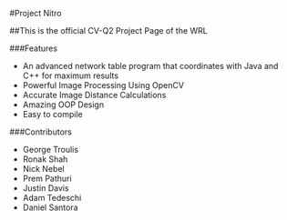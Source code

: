 #Project Nitro

##This is the official CV-Q2 Project Page of the WRL

###Features
* An advanced network table program that coordinates with Java and C++ for maximum results
* Powerful Image Processing Using OpenCV
* Accurate Image Distance Calculations
* Amazing OOP Design
* Easy to compile

###Contributors
* George Troulis
* Ronak Shah
* Nick Nebel
* Prem Pathuri
* Justin Davis
* Adam Tedeschi
* Daniel Santora
